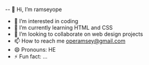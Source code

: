 -- 👋 Hi, I’m ramseyope
- 👀 I’m interested in coding
- 🌱 I’m currently learning HTML and CSS
- 💞️ I’m looking to collaborate on web design projects
- 📫 How to reach me operamsey@gmail.com
- 😄 Pronouns: HE
- ⚡ Fun fact: ...

<!---
ramseyope/ramseyope is a ✨ special ✨ repository because its `README.md` (this file) appears on your GitHub profile.
You can click the Preview link to take a look at your changes.
--->
